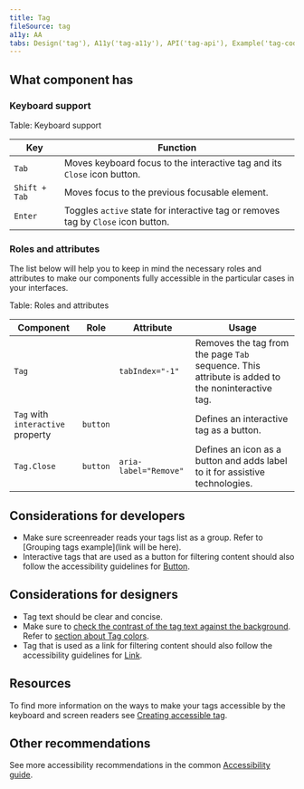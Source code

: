 ```yaml
---
title: Tag
fileSource: tag
a11y: AA
tabs: Design('tag'), A11y('tag-a11y'), API('tag-api'), Example('tag-code'), Changelog('tag-changelog')
---
```


## What component has

### Keyboard support

Table: Keyboard support

| Key           | Function                                                                          |
| ------------- | --------------------------------------------------------------------------------- |
| `Tab`         | Moves keyboard focus to the interactive tag and its `Close` icon button.          |
| `Shift + Tab` | Moves focus to the previous focusable element.                                    |
| `Enter`       | Toggles `active` state for interactive tag or removes tag by `Close` icon button. |

### Roles and attributes

The list below will help you to keep in mind the necessary roles and attributes to make our components fully accessible in the particular cases in your interfaces.

Table: Roles and attributes

| Component | Role | Attribute         | Usage           |
| ------------------- | ------ | ----------------- | -------------------------------------------------------------------------------------------------------- | 
|`Tag`  |  |`tabIndex="-1"` | Removes the tag from the page `Tab` sequence. This attribute is added to the noninteractive tag. |
|`Tag` with `interactive` property | `button` |       | Defines an interaсtive tag as a button.  |
| `Tag.Close` | `button` | `aria-label="Remove"` | Defines an icon as a button and adds label to it for assistive technologies. |

## Considerations for developers

- Make sure screenreader reads your tags list as a group. Refer to [Grouping tags example](link will be here).
- Interactive tags that are used as a button for filtering content should also follow the accessibility guidelines for [Button](/components/button/button-a11y).

## Considerations for designers

- Tag text should be clear and concise.
- Make sure to [check the contrast of the tag text against the background](/core-principles/a11y/a11y-design#color_and_contrast). Refer to [section about Tag colors](/components/tag/tag#tag-colors).
- Tag that is used as a link for filtering content should also follow the accessibility guidelines for [Link](/components/link/link-a11y).

## Resources

To find more information on the ways to make your tags accessible by the keyboard and screen readers see [Creating accessible tag](https://a11y-guidelines.orange.com/en/web/components-examples/tags/).

## Other recommendations

See more accessibility recommendations in the common [Accessibility guide](/core-principles/a11y/a11y#contrast).

